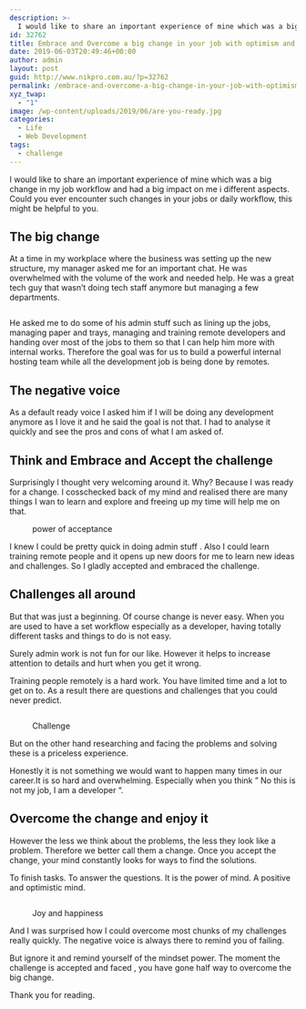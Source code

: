 ```yaml
---
description: >-
  I would like to share an important experience of mine which was a big change in my job workflow and had a big impact on me i different aspects. Could you ever encounter such changes in your jobs or daily workflow, this might be helpful to you.
id: 32762
title: Embrace and Overcome a big change in your job with optimism and acceptance
date: 2019-06-03T20:49:46+00:00
author: admin
layout: post
guid: http://www.nikpro.com.au/?p=32762
permalink: /embrace-and-overcome-a-big-change-in-your-job-with-optimism-and-acceptance/
xyz_twap:
  - "1"
image: /wp-content/uploads/2019/06/are-you-ready.jpg
categories:
  - Life
  - Web Development
tags:
  - challenge
---
```


I would like to share an important experience of mine which was a big change in my job workflow and had a big impact on me i different aspects. Could you ever encounter such changes in your jobs or daily workflow, this might be helpful to you.

## The big change

At a time in my workplace where the business was setting up the new structure, my manager asked me for an important chat. He was overwhelmed with the volume of the work and needed help. He was a great tech guy that wasn&#8217;t doing tech staff anymore but managing a few departments.

<div class="wp-block-image">
  <figure class="aligncenter"><img src="http://www.nikpro.com.au/wp-content/uploads/2019/06/big-change.jpg" alt="" class="wp-image-32764" srcset="http://testgatsby.local/wp-content/uploads/2019/06/big-change.jpg 400w, http://testgatsby.local/wp-content/uploads/2019/06/big-change-300x266.jpg 300w" sizes="(max-width: 400px) 100vw, 400px" /></figure>
</div>

He asked me to do some of his admin stuff such as lining up the jobs, managing paper and trays, managing and training remote developers and handing over most of the jobs to them so that I can help him more with internal works. Therefore the goal was for us to build a powerful internal hosting team while all the development job is being done by remotes.

## The negative voice

As a default ready voice I asked him if I will be doing any development anymore as I love it and he said the goal is not that. I had to analyse it quickly and see the pros and cons of what I am asked of.

## Think and Embrace and Accept the challenge

Surprisingly I thought very welcoming around it. Why? Because I was ready for a change. I cosschecked back of my mind and realised there are many things I wan to learn and explore and freeing up my time will help me on that.

<div class="wp-block-image">
  <figure class="aligncenter"><img src="http://www.nikpro.com.au/wp-content/uploads/2019/06/acceptance.jpg" alt="" class="wp-image-32765" srcset="http://testgatsby.local/wp-content/uploads/2019/06/acceptance.jpg 320w, http://testgatsby.local/wp-content/uploads/2019/06/acceptance-150x150.jpg 150w, http://testgatsby.local/wp-content/uploads/2019/06/acceptance-300x300.jpg 300w" sizes="(max-width: 320px) 100vw, 320px" /><figcaption>power of acceptance</figcaption></figure>
</div>

I knew I could be pretty quick in doing admin stuff . Also I could learn training remote people and it opens up new doors for me to learn new ideas and challenges. So I gladly accepted and embraced the challenge.

## Challenges all around

But that was just a beginning. Of course change is never easy. When you are used to have a set workflow especially as a developer, having totally different tasks and things to do is not easy.

Surely admin work is not fun for our like. However it helps to increase attention to details and hurt when you get it wrong.

Training people remotely is a hard work. You have limited time and a lot to get on to. As a result there are questions and challenges that you could never predict. <figure class="wp-block-image">

<img src="http://www.nikpro.com.au/wp-content/uploads/2019/06/challenge-1024x584.jpg" alt="" class="wp-image-32766" /> <figcaption>Challenge</figcaption></figure>

But on the other hand researching and facing the problems and solving these is a priceless experience.

Honestly it is not something we would want to happen many times in our career.It is so hard and overwhelming. Especially when you think &#8221; No this is not my job, I am a developer &#8220;.

## Overcome the change and enjoy it

However the less we think about the problems, the less they look like a problem. Therefore we better call them a change. Once you accept the change, your mind constantly looks for ways to find the solutions.

To finish tasks. To answer the questions. It is the power of mind. A positive and optimistic mind.<figure class="wp-block-image">

<img src="http://www.nikpro.com.au/wp-content/uploads/2019/06/challenge-accepted-1024x682.jpg" alt="" class="wp-image-32767" srcset="http://testgatsby.local/wp-content/uploads/2019/06/challenge-accepted.jpg 1024w, http://testgatsby.local/wp-content/uploads/2019/06/challenge-accepted-300x200.jpg 300w, http://testgatsby.local/wp-content/uploads/2019/06/challenge-accepted-768x512.jpg 768w" sizes="(max-width: 1024px) 100vw, 1024px" /> <figcaption>Joy and happiness</figcaption></figure>

And I was surprised how I could overcome most chunks of my challenges really quickly. The negative voice is always there to remind you of failing.

But ignore it and remind yourself of the mindset power. The moment the challenge is accepted and faced , you have gone half way to overcome the big change.

Thank you for reading.
